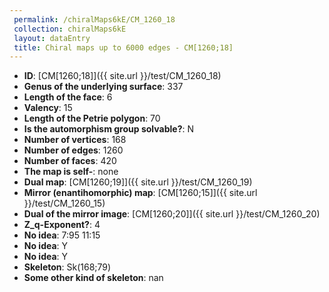 ```yaml
--- 
 permalink: /chiralMaps6kE/CM_1260_18 
 collection: chiralMaps6kE
 layout: dataEntry
 title: Chiral maps up to 6000 edges - CM[1260;18]
---
```


- **ID**: [CM[1260;18]]({{ site.url }}/test/CM_1260_18)
- **Genus of the underlying surface**: 337
- **Length of the face**: 6
- **Valency**: 15
- **Length of the Petrie polygon**: 70
- **Is the automorphism group solvable?**: N
- **Number of vertices**: 168
- **Number of edges**: 1260
- **Number of faces**: 420
- **The map is self-**: none
- **Dual map**: [CM[1260;19]]({{ site.url }}/test/CM_1260_19)
- **Mirror (enantihomorphic) map**: [CM[1260;15]]({{ site.url }}/test/CM_1260_15)
- **Dual of the mirror image**: [CM[1260;20]]({{ site.url }}/test/CM_1260_20)
- **Z_q-Exponent?**: 4
- **No idea**:  7:95 11:15
- **No idea**: Y
- **No idea**: Y
- **Skeleton**: Sk(168;79)
- **Some other kind of skeleton**: nan
